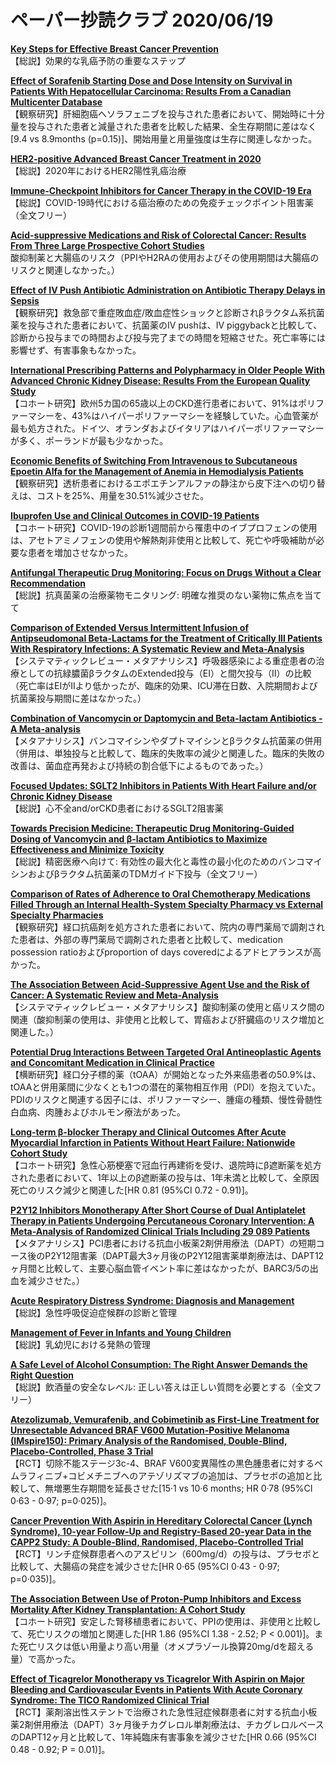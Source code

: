 # ペーパー抄読クラブ 2020/06/19

[**Key Steps for Effective Breast Cancer Prevention**](https://pubmed.ncbi.nlm.nih.gov/32528185/)  
【総説】効果的な乳癌予防の重要なステップ

[**Effect of Sorafenib Starting Dose and Dose Intensity on Survival in Patients With Hepatocellular Carcinoma: Results From a Canadian Multicenter Database**](https://pubmed.ncbi.nlm.nih.gov/32529797/)  
【観察研究】肝細胞癌へソラフェニブを投与された患者において、開始時に十分量を投与された患者と減量された患者を比較した結果、全生存期間に差はなく[9.4 vs 8.9months (p=0.15)]、開始用量と用量強度は生存に関連しなかった。

[**HER2-positive Advanced Breast Cancer Treatment in 2020**](https://pubmed.ncbi.nlm.nih.gov/32534233/)  
【総説】2020年におけるHER2陽性乳癌治療

[**Immune-Checkpoint Inhibitors for Cancer Therapy in the COVID-19 Era**](https://pubmed.ncbi.nlm.nih.gov/32540850/)  
【総説】COVID-19時代における癌治療のための免疫チェックポイント阻害薬（全文フリー）

[**Acid-suppressive Medications and Risk of Colorectal Cancer: Results From Three Large Prospective Cohort Studies**](https://pubmed.ncbi.nlm.nih.gov/32541871/)  
酸抑制薬と大腸癌のリスク（PPIやH2RAの使用およびその使用期間は大腸癌のリスクと関連しなかった。）

[**Effect of IV Push Antibiotic Administration on Antibiotic Therapy Delays in Sepsis**](https://pubmed.ncbi.nlm.nih.gov/32541574/)  
【観察研究】救急部で重症敗血症/敗血症性ショックと診断されβラクタム系抗菌薬を投与された患者において、抗菌薬のIV pushは、IV piggybackと比較して、診断から投与までの時間および投与完了までの時間を短縮させた。死亡率等には影響せず、有害事象もなかった。

[**International Prescribing Patterns and Polypharmacy in Older People With Advanced Chronic Kidney Disease: Results From the European Quality Study**](https://pubmed.ncbi.nlm.nih.gov/32543669/)  
【コホート研究】欧州5カ国の65歳以上のCKD進行患者において、91%はポリファーマシーを、43%はハイパーポリファーマシーを経験していた。心血管薬が最も処方された。ドイツ、オランダおよびイタリアはハイパーポリファーマシーが多く、ポーランドが最も少なかった。

[**Economic Benefits of Switching From Intravenous to Subcutaneous Epoetin Alfa for the Management of Anemia in Hemodialysis Patients**](https://pubmed.ncbi.nlm.nih.gov/32547774/)  
【観察研究】透析患者におけるエポエチンアルファの静注から皮下注への切り替えは、コストを25%、用量を30.51%減少させた。

[**Ibuprofen Use and Clinical Outcomes in COVID-19 Patients**](https://pubmed.ncbi.nlm.nih.gov/32535147/)  
【コホート研究】COVID-19の診断1週間前から罹患中のイブプロフェンの使用は、アセトアミノフェンの使用や解熱剤非使用と比較して、死亡や呼吸補助が必要な患者を増加させなかった。

[**Antifungal Therapeutic Drug Monitoring: Focus on Drugs Without a Clear Recommendation**](https://pubmed.ncbi.nlm.nih.gov/32535150/)  
【総説】抗真菌薬の治療薬物モニタリング: 明確な推奨のない薬物に焦点を当てて

[**Comparison of Extended Versus Intermittent Infusion of Antipseudomonal Beta-Lactams for the Treatment of Critically Ill Patients With Respiratory Infections: A Systematic Review and Meta-Analysis**](https://pubmed.ncbi.nlm.nih.gov/32535299/)  
【システマティックレビュー・メタアナリシス】呼吸器感染による重症患者の治療としての抗緑膿菌βラクタムのExtended投与（EI）と間欠投与（II）の比較（死亡率はEIがIIより低かったが、臨床的効果、ICU滞在日数、入院期間および抗菌薬投与期間に差はなかった。）

[**Combination of Vancomycin or Daptomycin and Beta-lactam Antibiotics - A Meta-analysis**](https://pubmed.ncbi.nlm.nih.gov/32533859/)  
【メタアナリシス】バンコマイシンやダプトマイシンとβラクタム抗菌薬の併用（併用は、単独投与と比較して、臨床的失敗率の減少と関連した。臨床的失敗の改善は、菌血症再発および持続の割合低下によるものであった。）

[**Focused Updates: SGLT2 Inhibitors in Patients With Heart Failure and/or Chronic Kidney Disease**](https://pubmed.ncbi.nlm.nih.gov/32536199/)  
【総説】心不全and/orCKD患者におけるSGLT2阻害薬

[**Towards Precision Medicine: Therapeutic Drug Monitoring-Guided Dosing of Vancomycin and β-lactam Antibiotics to Maximize Effectiveness and Minimize Toxicity**](https://pubmed.ncbi.nlm.nih.gov/32537644/)  
【総説】精密医療へ向けて: 有効性の最大化と毒性の最小化のためのバンコマイシンおよびβラクタム抗菌薬のTDMガイド下投与（全文フリー）

[**Comparison of Rates of Adherence to Oral Chemotherapy Medications Filled Through an Internal Health-System Specialty Pharmacy vs External Specialty Pharmacies**](https://pubmed.ncbi.nlm.nih.gov/32537656/)  
【観察研究】経口抗癌剤を処方された患者において、院内の専門薬局で調剤された患者は、外部の専門薬局で調剤された患者と比較して、medication possession ratioおよびproportion of days coveredによるアドヒアランスが高かった。

[**The Association Between Acid-Suppressive Agent Use and the Risk of Cancer: A Systematic Review and Meta-Analysis**](https://pubmed.ncbi.nlm.nih.gov/32548678/)  
【システマティックレビュー・メタアナリシス】酸抑制薬の使用と癌リスク間の関連（酸抑制薬の使用は、非使用と比較して、胃癌および肝臓癌のリスク増加と関連した。）

[**Potential Drug Interactions Between Targeted Oral Antineoplastic Agents and Concomitant Medication in Clinical Practice**](https://pubmed.ncbi.nlm.nih.gov/32529857/)  
【横断研究】経口分子標的薬（tOAA）が開始となった外来癌患者の50.9%は、tOAAと併用薬間に少なくとも1つの潜在的薬物相互作用（PDI）を抱えていた。PDIのリスクと関連する因子には、ポリファーマシー、腫瘍の種類、慢性骨髄性白血病、肉腫およびホルモン療法があった。

[**Long-term β-blocker Therapy and Clinical Outcomes After Acute Myocardial Infarction in Patients Without Heart Failure: Nationwide Cohort Study**](https://pubmed.ncbi.nlm.nih.gov/32542362/)  
【コホート研究】急性心筋梗塞で冠血行再建術を受け、退院時にβ遮断薬を処方された患者において、1年以上のβ遮断薬の投与は、1年未満と比較して、全原因死亡のリスク減少と関連した[HR 0.81 (95%CI 0.72 - 0.91)]。

[**P2Y12 Inhibitors Monotherapy After Short Course of Dual Antiplatelet Therapy in Patients Undergoing Percutaneous Coronary Intervention: A Meta-Analysis of Randomized Clinical Trials Including 29 089 Patients**](https://pubmed.ncbi.nlm.nih.gov/32544220/)  
【メタアナリシス】PCI患者における抗血小板薬2剤併用療法（DAPT）の短期コース後のP2Y12阻害薬（DAPT最大3ヶ月後のP2Y12阻害薬単剤療法は、DAPT12ヶ月間と比較して、主要心脳血管イベント率に差はなかったが、BARC3/5の出血を減少させた。）

[**Acute Respiratory Distress Syndrome: Diagnosis and Management**](https://pubmed.ncbi.nlm.nih.gov/32538594/)  
【総説】急性呼吸促迫症候群の診断と管理

[**Management of Fever in Infants and Young Children**](https://pubmed.ncbi.nlm.nih.gov/32538597/)  
【総説】乳幼児における発熱の管理

[**A Safe Level of Alcohol Consumption: The Right Answer Demands the Right Question**](https://pubmed.ncbi.nlm.nih.gov/32529652/)  
【総説】飲酒量の安全なレベル: 正しい答えは正しい質問を必要とする（全文フリー）

[**Atezolizumab, Vemurafenib, and Cobimetinib as First-Line Treatment for Unresectable Advanced BRAF V600 Mutation-Positive Melanoma (IMspire150): Primary Analysis of the Randomised, Double-Blind, Placebo-Controlled, Phase 3 Trial**](https://pubmed.ncbi.nlm.nih.gov/32534646/)  
【RCT】切除不能ステージ3c-4、BRAF V600変異陽性の黒色腫患者に対するベムラフィニブ+コビメチニブへのアテゾリズマブの追加は、プラセボの追加と比較して、無増悪生存期間を延長させた[15·1 vs 10·6 months; HR 0·78 (95%CI 0·63 - 0·97; p=0·025)]。

[**Cancer Prevention With Aspirin in Hereditary Colorectal Cancer (Lynch Syndrome), 10-year Follow-Up and Registry-Based 20-year Data in the CAPP2 Study: A Double-Blind, Randomised, Placebo-Controlled Trial**](https://pubmed.ncbi.nlm.nih.gov/32534647/)  
【RCT】リンチ症候群患者へのアスピリン（600mg/d）の投与は、プラセボと比較して、大腸癌の発症を減少させた[HR 0·65 (95%CI 0·43 - 0·97; p=0·035)]。

[**The Association Between Use of Proton-Pump Inhibitors and Excess Mortality After Kidney Transplantation: A Cohort Study**](https://pubmed.ncbi.nlm.nih.gov/32542023/)  
【コホート研究】安定した腎移植患者において、PPIの使用は、非使用と比較して、死亡リスクの増加と関連した[HR 1.86 (95%CI 1.38 - 2.52; P < 0.001)]。また死亡リスクは低い用量より高い用量（オメプラゾール換算20mg/dを超える量）で高かった。

[**Effect of Ticagrelor Monotherapy vs Ticagrelor With Aspirin on Major Bleeding and Cardiovascular Events in Patients With Acute Coronary Syndrome: The TICO Randomized Clinical Trial**](https://pubmed.ncbi.nlm.nih.gov/32543684/)  
【RCT】薬剤溶出性ステントで治療された急性冠症候群患者に対する抗血小板薬2剤併用療法（DAPT）3ヶ月後チカグレロル単剤療法は、チカグレロルベースのDAPT12ヶ月と比較して、1年純臨床有害事象を減少させた[HR 0.66 (95%CI 0.48 - 0.92; P = 0.01)]。